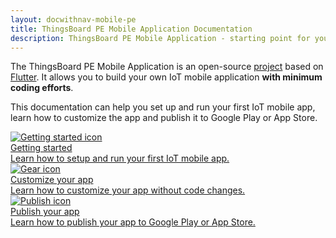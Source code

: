```yaml
---
layout: docwithnav-mobile-pe
title: ThingsBoard PE Mobile Application Documentation
description: ThingsBoard PE Mobile Application - starting point for your IoT mobile product
---
```


The ThingsBoard PE Mobile Application is an open-source [project](https://github.com/thingsboard/flutter_thingsboard_pe_app) based on [Flutter](https://flutter.dev/).
It allows you to build your own IoT mobile application **with minimum coding efforts**.

This documentation can help you set up and run your first IoT mobile app, learn how to customize the app and publish it to Google Play or App Store.

<div class="doc-features row mt-4">
    <div class="col-12 col-sm-6 col-lg col-xxl-6 col-4xl mb-4">
        <a class="feature-card" href="/docs/pe/mobile/getting-started/">
            <img class="feature-logo" src="https://img.thingsboard.io/feature-logo/getting-started.svg" alt="Getting started icon">
            <div class="feature-title">Getting started</div>
            <div class="feature-text">
                Learn how to setup and run your first IoT mobile app.
            </div>
        </a>
    </div>
    <div class="col-12 col-sm-6 col-lg col-xxl-6 col-4xl mb-4">
        <a class="feature-card" href="/docs/pe/mobile/customization/">
            <img class="feature-logo" src="https://img.thingsboard.io/feature-logo/configuration.svg" alt="Gear icon">
            <div class="feature-title">Customize your app</div>
            <div class="feature-text">
                Learn how to customize your app without code changes.
            </div>
        </a>
    </div>
    <div class="col-12 col-lg mb-4">
        <a class="feature-card" href="/docs/pe/mobile/release/">
            <img class="feature-logo" src="https://img.thingsboard.io/feature-logo/publish.svg" alt="Publish icon">
            <div class="feature-title">Publish your app</div>
            <div class="feature-text">
                Learn how to publish your app to Google Play or App Store.
            </div>
        </a>
    </div>
</div>

